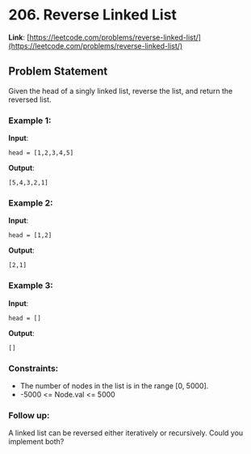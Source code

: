 # 206. Reverse Linked List

**Link**: [https://leetcode.com/problems/reverse-linked-list/](https://leetcode.com/problems/reverse-linked-list/)

## Problem Statement

Given the head of a singly linked list, reverse the list, and return the reversed list.

### Example 1:

**Input**: 
```
head = [1,2,3,4,5]
```
**Output**: 
```
[5,4,3,2,1]
```

### Example 2:

**Input**: 
```
head = [1,2]
```
**Output**: 
```
[2,1]
```

### Example 3:

**Input**: 
```
head = []
```
**Output**: 
```
[]
```

### Constraints:

- The number of nodes in the list is in the range [0, 5000].
- -5000 <= Node.val <= 5000

### Follow up:

A linked list can be reversed either iteratively or recursively. Could you implement both?
